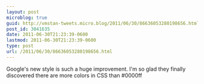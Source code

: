 ```yaml
---
layout: post
microblog: true
guid: http://vmstan-tweets.micro.blog/2011/06/30/86636053280198656.html
post_id: 3041635
date: 2011-06-30T21:23:39-0600
lastmod: 2011-06-30T21:23:39-0600
type: post
url: /2011/06/30/86636053280198656.html
---
```

Google's new style is such a huge improvement. I'm so glad they finally discovered there are more colors in CSS than #0000ff

